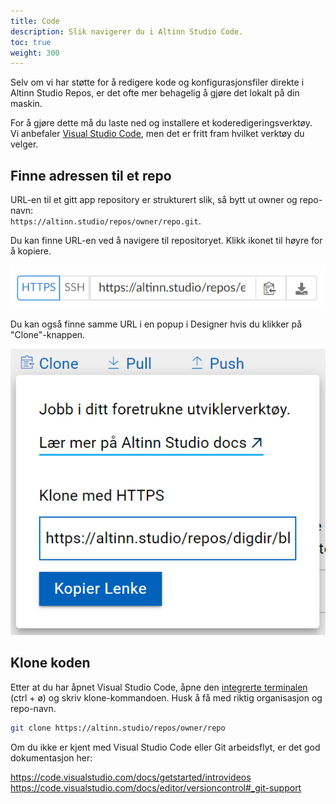 ```yaml
---
title: Code
description: Slik navigerer du i Altinn Studio Code.
toc: true
weight: 300
---
```


Selv om vi har støtte for å redigere kode og konfigurasjonsfiler direkte i Altinn Studio Repos, er det ofte mer behagelig å gjøre det lokalt på din maskin.

For å gjøre dette må du laste ned og installere et koderedigeringsverktøy.  
Vi anbefaler [Visual Studio Code](https://code.visualstudio.com/Download), men det er fritt fram hvilket verktøy du velger.

## Finne adressen til et repo

URL-en til et gitt app repository er strukturert slik, så bytt ut owner og repo-navn:  
`https://altinn.studio/repos/owner/repo.git`.

Du kan finne URL-en ved å navigere til repositoryet. Klikk ikonet til høyre for å kopiere.

![Klone URL i Repos](clone-url-in-repos.png "Klone URL i Altinn Studio Repos")

Du kan også finne samme URL i en popup i Designer hvis du klikker på "Clone"-knappen.

![Klone URL i Designer](clone-url-in-designer.png "Klone URL i Altinn Studio Designer")

## Klone koden
Etter at du har åpnet Visual Studio Code, åpne den [integrerte terminalen](https://code.visualstudio.com/docs/editor/integrated-terminal) (ctrl + ø) og skriv klone-kommandoen.
Husk å få med riktig organisasjon og repo-navn.

```sh
git clone https://altinn.studio/repos/owner/repo
```

Om du ikke er kjent med Visual Studio Code eller Git arbeidsflyt, er det god dokumentasjon her:

https://code.visualstudio.com/docs/getstarted/introvideos
https://code.visualstudio.com/docs/editor/versioncontrol#_git-support
